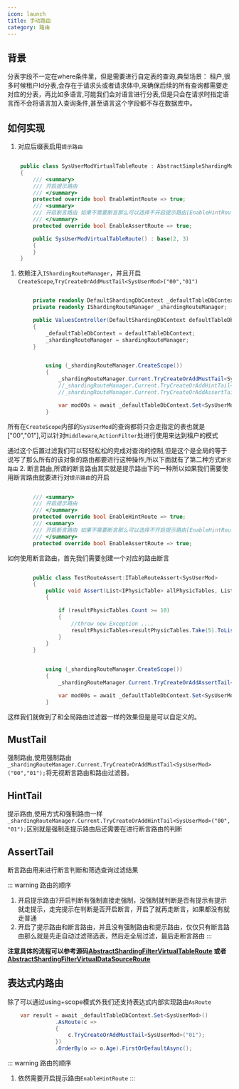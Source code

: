 ```yaml
---
icon: launch
title: 手动路由
category: 路由
---
```


## 背景
分表字段不一定在where条件里，但是需要进行自定表的查询,典型场景： 租户,很多时候租户Id分表,会存在于请求头或者请求体中,来确保后续的所有查询都需要走对应的分表，再比如多语言,可能我们会对语言进行分表,但是只会在请求时指定语言而不会将语言加入查询条件,甚至语言这个字段都不存在数据库中。

## 如何实现
1. 对应后缀表启用`提示路由`
```csharp

    public class SysUserModVirtualTableRoute : AbstractSimpleShardingModKeyStringVirtualTableRoute<SysUserMod>
    {
        /// <summary>
        /// 开启提示路由
        /// </summary>
        protected override bool EnableHintRoute => true;
        /// <summary>
        /// 开启断言路由 如果不需要断言那么可以选择不开启提示路由[EnableHintRoute]必须开启
        /// </summary>
        protected override bool EnableAssertRoute => true;

        public SysUserModVirtualTableRoute() : base(2, 3)
        {
        }
    }
```
1. 依赖注入`IShardingRouteManager`，并且开启`CreateScope`,`TryCreateOrAddMustTail<SysUserMod>("00","01")`
```csharp

        private readonly DefaultShardingDbContext _defaultTableDbContext;
        private readonly IShardingRouteManager _shardingRouteManager;

        public ValuesController(DefaultShardingDbContext defaultTableDbContext, IShardingRouteManager shardingRouteManager)
        {
            _defaultTableDbContext = defaultTableDbContext;
            _shardingRouteManager = shardingRouteManager;
        }


            using (_shardingRouteManager.CreateScope())
            {
                _shardingRouteManager.Current.TryCreateOrAddMustTail<SysUserMod>("00","01");
                //_shardingRouteManager.Current.TryCreateOrAddHintTail<SysUserMod>("00", "01");
                //_shardingRouteManager.Current.TryCreateOrAddAssertTail<SysUserMod>();

                var mod00s = await _defaultTableDbContext.Set<SysUserMod>().Skip(10).Take(11).ToListAsync();
            }
```
所有在`CreateScope`内部的`SysUserMod`的查询都将只会走指定的表也就是["00","01"],可以针对`Middleware`,`ActionFilter`处进行使用来达到租户的模式

通过这个后置过滤我们可以轻轻松松的完成对查询的控制,但是这个是全局的等于说写了那么所有的该对象的路由都要进行这种操作,所以下面就有了第二种方式`断言路由`
2. 断言路由,所谓的断言路由其实就是提示路由下的一种所以如果我们需要使用断言路由就要进行对`提示路由`的开启
```csharp

        /// <summary>
        /// 开启提示路由
        /// </summary>
        protected override bool EnableHintRoute => true;
        /// <summary>
        /// 开启断言路由 如果不需要断言那么可以选择不开启提示路由[EnableHintRoute]必须开启
        /// </summary>
        protected override bool EnableAssertRoute => true;
```
如何使用断言路由，首先我们需要创建一个对应的路由断言
```csharp

        public class TestRouteAssert:ITableRouteAssert<SysUserMod>
        {
            public void Assert(List<IPhysicTable> allPhysicTables, List<IPhysicTable> resultPhysicTables)
            {

                if (resultPhysicTables.Count >= 10)
                {
                    //throw new Exception ....
                    resultPhysicTables=resultPhysicTables.Take(5).ToList();
                }
            }
        }
```
```csharp

            using (_shardingRouteManager.CreateScope())
            {
                _shardingRouteManager.Current.TryCreateOrAddAssertTail<SysUserMod>(new TestRouteAssert());

                var mod00s = await _defaultTableDbContext.Set<SysUserMod>().Skip(10).Take(11).ToListAsync();
            }
```
这样我们就做到了和全局路由过滤器一样的效果但是是可以自定义的。

## MustTail
强制路由,使用强制路由`_shardingRouteManager.Current.TryCreateOrAddMustTail<SysUserMod>("00","01");`将无视断言路由和路由过滤器。
## HintTail
提示路由,使用方式和强制路由一样`_shardingRouteManager.Current.TryCreateOrAddHintTail<SysUserMod>("00", "01");`区别就是强制走提示路由后还需要在进行断言路由的判断

## AssertTail
断言路由用来进行断言判断和筛选查询过滤结果


::: warning 路由的顺序
1. 开启提示路由?开启判断有强制直接走强制，没强制就判断是否有提示有提示就走提示，走完提示在判断是否开启断言，开启了就再走断言，如果都没有就走普通
2. 开启了提示路由和断言路由，并且没有强制路由和提示路由，仅仅只有断言路由那么就是先走自动过滤筛选表，然后走全局过滤，最后走断言路由
:::

**注意具体的流程可以参考源码[AbstractShardingFilterVirtualTableRoute](https://github.com/xuejmnet/sharding-core/blob/main/src/ShardingCore/Core/VirtualRoutes/TableRoutes/Abstractions/AbstractShardingFilterVirtualTableRoute.cs) 或者[AbstractShardingFilterVirtualDataSourceRoute](https://github.com/xuejmnet/sharding-core/blob/main/src/ShardingCore/Core/VirtualRoutes/DataSourceRoutes/Abstractions/AbstractShardingFilterVirtualDataSourceRoute.cs)**

## 表达式内路由
除了可以通过using+scope模式外我们还支持表达式内部实现路由`AsRoute`
```csharp
    var result = await _defaultTableDbContext.Set<SysUserMod>()
               .AsRoute(c =>
               {
                   c.TryCreateOrAddMustTail<SysUserMod>("01");
               })
               .OrderBy(o => o.Age).FirstOrDefaultAsync();
```


::: warning 路由的顺序
1. 依然需要开启提示路由`EnableHintRoute`
:::